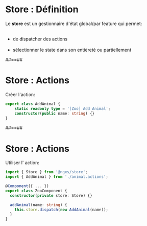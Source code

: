 <!-- .slide -->

# Store : Définition

Le **store** est un gestionnaire d'état global/par feature qui permet:
<br><br>

-   de dispatcher des actions<br><br>
-   sélectionner le state dans son entièreté ou partiellement

##==##

<!-- .slide: class="with-code inconsolata" -->
# Store : Actions

Créer l'action:

```typescript
export class AddAnimal {
    static readonly type = '[Zoo] Add Animal';
    constructor(public name: string) {}
}
```

<!-- .element: class="big-code" -->

##==##

<!-- .slide: class="with-code inconsolata" -->
# Store : Actions

Utiliser l' action:

```typescript
import { Store } from '@ngxs/store';
import { AddAnimal } from './animal.actions';

@Component({ ... })
export class ZooComponent {
  constructor(private store: Store) {}

  addAnimal(name: string) {
    this.store.dispatch(new AddAnimal(name));
  }
}
```

<!-- .element: class="big-code" -->
